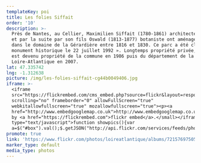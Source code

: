 ```yaml
---
templateKey: poi
title: Les folies Siffait
order: '10'
description: >-
  Près de Nantes, au Cellier, Maximilien Siffait (1780-1861) architecte amateur
  et par la suite par son fils Oswald (1813-1877) botaniste ont aménagé un parc
  dans le domaine de la Gérardière entre 1816 et 1830. Ce parc a été classé «
  monument historique le 22 juillet 1992 ». Longtemps propriété privée, le site
  est devenu propriété de la commune en 1986 puis du département de la
  Loire-Atlantique en 2007. 
lat: 47.335742
lng: -1.312638
picture: /img/les-folies-siffait-cg44b0049406.jpg
iframe: >-
  <iframe
  src="https://flickrembed.com/cms_embed.php?source=flickr&layout=responsive&input=72157697505492681&sort=0&by=album&theme=default&scale=fill&limit=10&skin=default&autoplay=true"
  scrolling="no" frameborder="0" allowFullScreen="true"
  webkitallowfullscreen="true" mozallowfullscreen="true"><p><a 
  href="http://www.embedgooglemap.co.uk">http://www.embedgooglemap.co.uk/</a></p><small>Powered
  by <a href="https://flickrembed.com">flickr embed</a>.</small></iframe><script
  type="text/javascript">function showpics(){var
  a=$("#box").val();$.getJSON("http://api.flickr.com/services/feeds/photos_public.gne?tags="+a+"&tagmode=any&format=json&jsoncallback=?",function(a){$("#images").hide().html(a).fadeIn("fast"),$.each(a.items,function(a,e){$("<img/>").attr("src",e.media.m).appendTo("#images")})})}</script>
promote: true
link: 'https://www.flickr.com/photos/loireatlantique/albums/72157697505492681'
marker_type: default
media_type: photos
---
```



